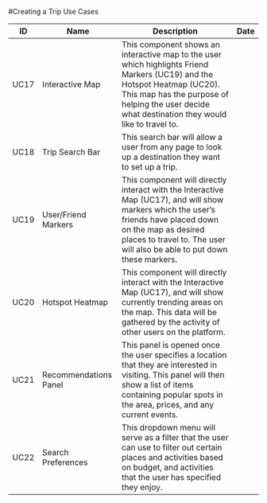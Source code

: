 #Creating a Trip Use Cases

| ID   | Name                            | Description                                                                                                                                                                                                                                     | Date       |
| ---- | ------------------------------- | ----------------------------------------------------------------------------------------------------------------------------------------------------------------------------------------------------------------------------------------------- | ---------- |
| UC17 | Interactive Map                 | This component shows an interactive map to the user which highlights Friend Markers (UC19) and the Hotspot Heatmap (UC20). This map has the purpose of helping the user decide what destination they would like to travel to.               |            |
| UC18 | Trip Search Bar                 | This search bar will allow a user from any page to look up a destination they want to set up a trip.                                                                                                                                           |            |
| UC19 | User/Friend Markers             | This component will directly interact with the Interactive Map (UC17), and will show markers which the user’s friends have placed down on the map as desired places to travel to. The user will also be able to put down these markers.          |            |
| UC20 | Hotspot Heatmap                 | This component will directly interact with the Interactive Map (UC17), and will show currently trending areas on the map. This data will be gathered by the activity of other users on the platform.                                         |            |
| UC21 | Recommendations Panel           | This panel is opened once the user specifies a location that they are interested in visiting. This panel will then show a list of items containing popular spots in the area, prices, and any current events.                                |            |
| UC22 | Search Preferences              | This dropdown menu will serve as a filter that the user can use to filter out certain places and activities based on budget, and activities that the user has specified they enjoy.                                                             |            |
